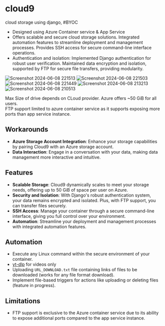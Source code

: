 # cloud9
cloud storage using django, #BYOC                                                                                                                                   
- Designed using Azure Container service & App Service
-	Offers scalable and secure cloud storage solutions.  Integrated automation features to streamline deployment and management processes. Provides SSH access for secure command-line interface operations.
-	Authentication and isolation: Implemented Django authentication for robust user verification. Maintained data encryption and isolation, supported by FTP for secure file transfers, providing modularity.

![Screenshot 2024-06-08 221513](https://github.com/sourabhkv/cloud9/assets/55890376/9bb283b5-3796-4ba2-a809-ad7b5944ac4d)
![Screenshot 2024-06-08 221503](https://github.com/sourabhkv/cloud9/assets/55890376/3bda76df-338c-42df-898b-d2551d72c905)
![Screenshot 2024-06-08 221449](https://github.com/sourabhkv/cloud9/assets/55890376/f7bb2005-5098-4a71-ad0b-315dfc786459)
![Screenshot 2024-06-08 213213](https://github.com/sourabhkv/cloud9/assets/55890376/335bf936-2b8f-4fa3-9913-29ada07fe771)
![Screenshot 2024-06-08 210513](https://github.com/sourabhkv/cloud9/assets/55890376/41c9a11a-a04b-4225-8ad9-f515180556c7)


Max Size of drive depends on CLoud provider. Azure offers ~50 GiB for all users.<br>
FTP support limited to azure container service as it supports exposing more ports than app service instance.<br>

## Workarounds

- **Azure Storage Account Integration**: Enhance your storage capabilities by pairing Cloud9 with an Azure storage account.
- **Data Interaction**: Engage in a conversation with your data, making data management more interactive and intuitive.

## Features

- **Scalable Storage**: Cloud9 dynamically scales to meet your storage needs, offering up to 50 GiB of space per user on Azure.
- **Security and Isolation**: With Django's robust authentication system, your data remains encrypted and isolated. Plus, with FTP support, you can transfer files securely.
- **SSH Access**: Manage your container through a secure command-line interface, giving you full control over your environment.
- **Automation**: Streamline your deployment and management processes with integrated automation features.

## Automation
- Execute any Linux command within the secure environment of your container.
- [yt-dlp](https://github.com/yt-dlp/yt-dlp) for videos only
- Uploading `URL_DOWNLOAD.txt` file containing links of files to be downloaded (works for any file format download).
- Implement file-based triggers for actions like uploading or deleting files (feature in progress).

## Limitations

- FTP support is exclusive to the Azure container service due to its ability to expose additional ports compared to the app service instance.
